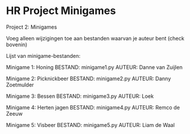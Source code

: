 # HR Project Minigames

Project 2: Minigames

Voeg alleen wijzigingen toe aan bestanden waarvan je auteur bent (check bovenin)

Lijst van minigame-bestanden:


Minigame 1: Honing
BESTAND: minigame1.py
AUTEUR: Danne van Zuijlen

Minigame 2: Picknickbeer
BESTAND: minigame2.py
AUTEUR: Danny Zoetmulder

Minigame 3: Bessen
BESTAND: minigame3.py
AUTEUR: Loek

Minigame 4: Herten jagen
BESTAND: minigame4.py
AUTEUR: Remco de Zeeuw

Minigame 5: Visbeer
BESTAND: minigame5.py
AUTEUR: Liam de Waal